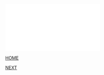 ![PDF](/Pdf's/05-No%20Turismo.pdf)

[HOME](/README.md)

[NEXT](/5.%20Aplica%C3%A7%C3%B5es%20da%20Ci%C3%AAncia%20de%20Dados/04.%20Business%20Intelligence%20x%20Ci%C3%AAncia%20de%20Dados.md)
